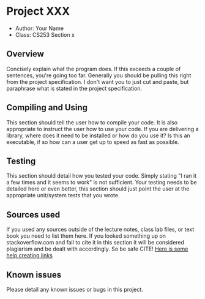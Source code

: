 # Project XXX

* Author: Your Name
* Class: CS253 Section x

## Overview

Concisely explain what the program does. If this exceeds a couple of
sentences, you're going too far. Generally you should be pulling this
right from the project specification. I don't want you to just cut and
paste, but paraphrase what is stated in the project specification.

## Compiling and Using

This section should tell the user how to compile your code.  It is
also appropriate to instruct the user how to use your code. If you are
delivering a library, where does it need to be installed or how do you
use it? Is this an executable, if so how can a user get up to speed as
fast as possible.

## Testing

This section should detail how you tested your code. Simply stating
"I ran it a few times and it seems to work" is not sufficient. Your
testing needs to be detailed here or even better, this section should
just point the user at the appropriate unit/system tests that you wrote.


## Sources used

If you used any sources outside of the lecture notes, class lab files,
or text book you need to list them here. If you looked something up on
stackoverflow.com and fail to cite it in this section it will be
considered plagiarism and be dealt with accordingly. So be safe CITE!
[Here is some help creating links](https://github.com/adam-p/markdown-here/wiki/Markdown-Cheatsheet#links)

## Known issues

Please detail any known issues or bugs in this project.
